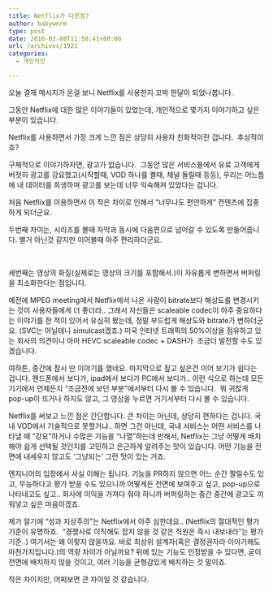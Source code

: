 ```yaml
---
title: Netflix가 다른점?
author: babyworm
type: post
date: 2016-02-08T11:58:41+00:00
url: /archives/1921
categories:
  - 개인적인

---
```

오늘 결재 메시지가 온걸 보니 Netflix를 사용한지 꼬박 한달이 되었나봅니다.

그동안 Netflix에 대한 많은 이야기들이 있었는데, 개인적으로 몇가지 이야기하고 싶은 부분이 있습니다.

Netflix를 사용하면서 가장 크게 느낀 점은 상당히 사용자 친화적이란 겁니다.  추상적이죠?

구체적으로 이야기하자면, 광고가 없습니다.  그동안 많은 서비스들에서 유료 고객에게 버젓히 광고를 강요했고(시작할때, VOD 하나를 켤때, 채널 돌릴때 등등), 우리는 어느틈에 내 데이터를 희생하며 광고를 보는데 너무 익숙해져 있었다는 겁니다.

처음 Netflix를 이용하면서 이 작은 차이로 인해서 &#8220;너무나도 편안하게&#8221; 컨텐츠에 집중하게 되더군요.

두번째 차이는, 시리즈를 볼때 자막과 동시에 다음편으로 넘어갈 수 있도록 만들어줍니다. 별거 아닌것 같지만 이어볼때 아주 편리하더군요.

&nbsp;

세번째는 영상의 화질(실제로는 영상의 크기를 포함해서.)이 자유롭게 변하면서 버퍼링을 최소화한다는 점입니다.

예전에 MPEG meeting에서 Netflix에서 나온 사람이 bitrate보다 해상도를 변경시키는 것이 사용자들에게 더 좋더라.. 그래서 자신들은 scaleable codec이 아주 중요하다는 이야기를 한 적이 있어서 유심히 봤는데, 정말 부드럽게 해상도와 bitrate가 변하더군요. (SVC는 아닐테니 simulcast겠죠.) 미국 인터넷 트래픽의 50%이상을 점유하고 있는 회사의 의견이니 아마 HEVC scaleable codec + DASH가  조금더 발전할 수도 있겠습니다.

여하튼, 중간에 잠시 딴 이야기를 했네요. 마지막으로 짚고 싶은건 이어 보기가 쉽다는 겁니다. 핸드폰에서 보다가, ipad에서 보다가 PC에서 보다가.. 이런 식으로 하는데 모든 기기에서 언제든지 &#8220;조금전에 보던 부분&#8221;에서부터 다시 볼 수 있습니다.  뭐 귀찮게 pop-up이 뜨거나 하지도 않고, 그 영상을 누르면 거기서부터 다시 볼 수 있습니다.

Netflix를 써보고 느낀 점은 간단합니다. 큰 차이는 아닌데, 상당히 편하다는 겁니다. 국내 VOD에서 기술적으로 못할거냐.. 하면 그건 아닌데, 국내 서비스는 어떤 서비스를 나타낼 때 &#8220;강요&#8221;하거나 수많은 기능을 &#8220;나열&#8221;하는데 반해서, Netflix는 그냥 어떻게 배치해야 쉽게 선택될 것인지를 고민하고 은근하게 알려주는 맛이 있습니다. 어떤 기능을 전면에 내세우지 않고도 &#8216;그냥되는&#8217; 그런 맛이 있는 거죠.

엔지니어의 입장에서 사실 이해는 됩니다. 기능을 PR하지 않으면 어느 순간 짤릴수도 있고, 무능하다고 평가 받을 수도 있으니까 어떻게든 전면에 보여주고 싶고, pop-up으로 나타내고도 싶고.. 회사에 이익을 가져다 줘야 하니까 버퍼링하는 중간 중간에 광고도 끼워넣고 싶은 마음이겠죠.

제가 알기에 &#8220;성과 지상주의&#8221;는 Netflix에서 아주 심한데요.. (Netflix의 절대적인 평가 기준이 유명하죠.  &#8220;경쟁사로 이직해도 잡지 않을 것 같은 직원은 즉시 내보내라&#8221;는 평가기준..) 여기서는 왜 이렇지 않을까요. 바로 최상위 설계자(혹은 결정권자라 이야기해도 마찬가지입니다.)의 역량 차이가 아닐까요? 뒤에 있는 기능도 인정받을 수 있다면, 굳이 전면에 배치하지 않을 것이고, 여러 기능을 균형감있게 배치하는 것 말이죠.

작은 차이지만, 어찌보면 큰 차이일 것 같습니다.